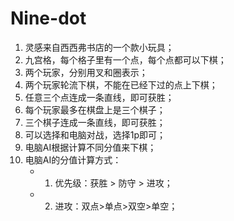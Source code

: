 # Nine-dot
1. 灵感来自西西弗书店的一个款小玩具；
2. 九宫格，每个格子里有一个点，每个点都可以下棋；
3. 两个玩家，分别用叉和圈表示；
4. 两个玩家轮流下棋，不能在已经下过的点上下棋；
5. 任意三个点连成一条直线，即可获胜；
6. 每个玩家最多在棋盘上是三个棋子；
7. 三个棋子连成一条直线，即可获胜；
8. 可以选择和电脑对战，选择1p即可；
9. 电脑AI根据计算不同分值来下棋；
10. 电脑AI的分值计算方式：
    - 1. 优先级：获胜 > 防守 > 进攻；
    - 2. 进攻：双点>单点>双空>单空；
